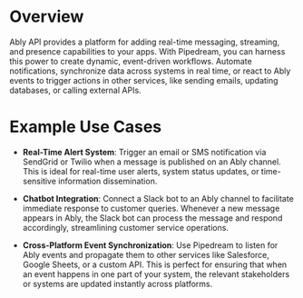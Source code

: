 # Overview

Ably API provides a platform for adding real-time messaging, streaming, and presence capabilities to your apps. With Pipedream, you can harness this power to create dynamic, event-driven workflows. Automate notifications, synchronize data across systems in real time, or react to Ably events to trigger actions in other services, like sending emails, updating databases, or calling external APIs.

# Example Use Cases

- **Real-Time Alert System**: Trigger an email or SMS notification via SendGrid or Twilio when a message is published on an Ably channel. This is ideal for real-time user alerts, system status updates, or time-sensitive information dissemination.

- **Chatbot Integration**: Connect a Slack bot to an Ably channel to facilitate immediate response to customer queries. Whenever a new message appears in Ably, the Slack bot can process the message and respond accordingly, streamlining customer service operations.

- **Cross-Platform Event Synchronization**: Use Pipedream to listen for Ably events and propagate them to other services like Salesforce, Google Sheets, or a custom API. This is perfect for ensuring that when an event happens in one part of your system, the relevant stakeholders or systems are updated instantly across platforms.
